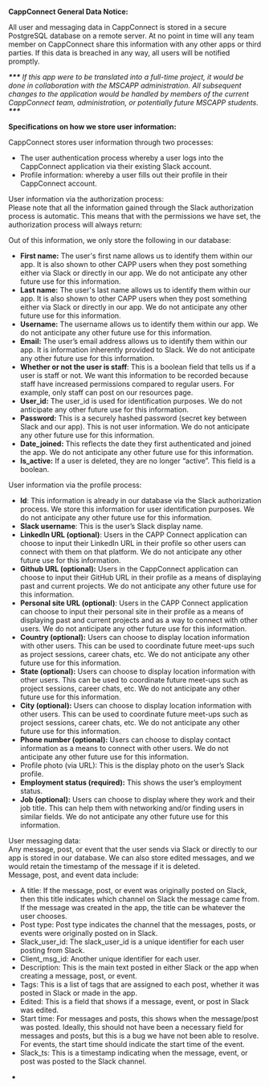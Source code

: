**CappConnect General Data Notice:** 

All user and messaging data in CappConnect is stored in a secure PostgreSQL database on a remote server. At no point in time will any team member on CappConnect share this information with any other apps or third parties. If this data is breached in any way, all users will be notified promptly. 

***\*\*\*** If this app were to be translated into a full-time project, it would be done in collaboration with the MSCAPP administration. All subsequent changes to the application would be handled by members of the current CappConnect team, administration, or potentially future MSCAPP students. **\*\*\**** 

**Specifications on how we store user information:** 

CappConnect stores user information through two processes: 

- The user authentication process whereby a user logs into the CappConnect application via their existing Slack account.   
- Profile information: whereby a user fills out their profile in their CappConnect account. 

User information via the authorization process:   
Please note that all the information gained through the Slack authorization process is automatic. This means that with the permissions we have set, the authorization process will always return: 

Out of this information, we only store the following in our database: 

* **First name:** The user's first name allows us to identify them within our app. It is also shown to other CAPP users when they post something either via Slack or directly in our app. We do not anticipate any other future use for this information.   
* **Last name:** The user's last name allows us to identify them within our app. It is also shown to other CAPP users when they post something either via Slack or directly in our app. We do not anticipate any other future use for this information.   
* **Username:** The username allows us to identify them within our app. We do not anticipate any other future use for this information.   
* **Email:** The user’s email address allows us to identify them within our app. It is information inherently provided to Slack. We do not anticipate any other future use for this information.   
* **Whether or not the user is staff**: This is a boolean field that tells us if a user is staff or not. We want this information to be recorded because staff have increased permissions compared to regular users. For example, only staff can post on our resources page.   
* **User\_id:** The user\_id is used for identification purposes. We do not anticipate any other future use for this information.   
* **Password:** This is a securely hashed password (secret key between Slack and our app). This is not user information. We do not anticipate any other future use for this information.   
* **Date\_joined:** This reflects the date they first authenticated and joined the app. We do not anticipate any other future use for this information.   
* **Is\_active:** If a user is deleted, they are no longer “active”.  This field is a boolean. 


User information via the profile process: 

* **Id**: This information is already in our database via the Slack authorization process. We store this information for user identification purposes. We do not anticipate any other future use for this information.   
* **Slack username**: This is the user’s Slack display name.  
* **LinkedIn URL (optional)**: Users in the CAPP Connect application can choose to input their LinkedIn URL in their profile so other users can connect with them on that platform. We do not anticipate any other future use for this information.   
* **Github URL (optional):** Users in the CappConnect application can choose to input their GitHub URL in their profile as a means of displaying past and current projects. We do not anticipate any other future use for this information.   
* **Personal site URL (optional)**: Users in the CAPP Connect application can choose to input their personal site in their profile as a means of displaying past and current projects and as a way to connect with other users. We do not anticipate any other future use for this information.  
* **Country (optional):** Users can choose to display location information with other users. This can be used to coordinate future meet-ups such as project sessions, career chats, etc. We do not anticipate any other future use for this information.  
* **State (optional):** Users can choose to display location information with other users. This can be used to coordinate future meet-ups such as project sessions, career chats, etc. We do not anticipate any other future use for this information.  
* **City (optional):** Users can choose to display location information with other users. This can be used to coordinate future meet-ups such as project sessions, career chats, etc. We do not anticipate any other future use for this information.  
* **Phone number (optional):** Users can choose to display contact information as a means to connect with other users. We do not anticipate any other future use for this information.  
* Profile photo (via URL): This is the display photo on the user’s Slack profile.  
* **Employment status (required):** This shows the user’s employment status.   
* **Job (optional):** Users can choose to display where they work and their job title. This can help them with networking and/or finding users in similar fields. We do not anticipate any other future use for this information.  
  


User messaging data:   
Any message, post, or event that the user sends via Slack or directly to our app is stored in our database. We can also store edited messages, and we would retain the timestamp of the message if it is deleted.   
Message, post, and event data include: 

* A title: If the message, post, or event was originally posted on Slack, then this title indicates which channel on Slack the message came from. If the message was created in the app, the title can be whatever the user chooses.   
* Post type: Post type indicates the channel that the messages, posts, or events were originally posted on in Slack.   
* Slack\_user\_id: The slack\_user\_id is a unique identifier for each user posting from Slack.   
* Client\_msg\_id: Another unique identifier for each user.   
* Description: This is the main text posted in either Slack or the app when creating a message, post, or event.   
* Tags: This is a list of tags that are assigned to each post, whether it was posted in Slack or made in the app.   
* Edited: This is a field that shows if a message, event, or post in Slack was edited.   
* Start time: For messages and posts, this shows when the message/post was posted. Ideally, this should not have been a necessary field for messages and posts, but this is a bug we have not been able to resolve. For events, the start time should indicate the start time of the event.   
* Slack\_ts: This is a timestamp indicating when the message, event, or post was posted to the Slack channel.

- 

  